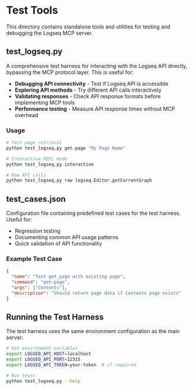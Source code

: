 # Test Tools

This directory contains standalone tools and utilities for testing and debugging the Logseq MCP server.

## test_logseq.py

A comprehensive test harness for interacting with the Logseq API directly, bypassing the MCP protocol layer. This is useful for:

- **Debugging API connectivity** - Test if Logseq API is accessible
- **Exploring API methods** - Try different API calls interactively
- **Validating responses** - Check API response formats before implementing MCP tools
- **Performance testing** - Measure API response times without MCP overhead

### Usage

```bash
# Test page retrieval
python test_logseq.py get-page "My Page Name"

# Interactive REPL mode
python test_logseq.py interactive

# Raw API calls
python test_logseq.py raw logseq.Editor.getCurrentGraph
```

## test_cases.json

Configuration file containing predefined test cases for the test harness. Useful for:
- Regression testing
- Documenting common API usage patterns
- Quick validation of API functionality

### Example Test Case

```json
{
  "name": "Test get_page with existing page",
  "command": "get-page",
  "args": ["Contents"],
  "description": "Should return page data if Contents page exists"
}
```

## Running the Test Harness

The test harness uses the same environment configuration as the main server:

```bash
# Set environment variables
export LOGSEQ_API_HOST=localhost
export LOGSEQ_API_PORT=12315
export LOGSEQ_API_TOKEN=your-token  # if required

# Run tests
python test_logseq.py --help
```